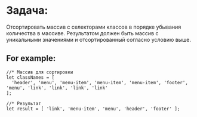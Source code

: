 
# Задача:

Отсортировать массив с селекторами классов в порядке убывания количества в массиве.
Результатом должен быть массив с уникальными значениями и отсортированный согласно условию выше.

## For example:
```
//* Массив для сортировки
let classNames = [
  'header', 'menu', 'menu-item', 'menu-item', 'menu-item', 'footer', 'menu', 'link', 'link', 'link', 'link'
];

//* Результат
let result = [ 'link', 'menu-item', 'menu', 'header', 'footer' ];

```
